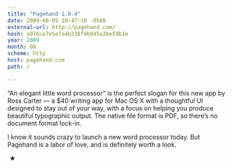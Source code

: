 ```yaml
---
title: "Pagehand 1.0.4"
date: 2009-08-05 10:47:10 -0500
external-url: http://pagehand.com/
hash: a976ce7e5e7a4b238f9b945a2be59b1e
year: 2009
month: 08
scheme: http
host: pagehand.com
path: /

---
```


“An elegant little word processor” is the perfect slogan for this new app by Ross Carter — a $40 writing app for Mac OS X with a thoughtful UI designed to stay out of your way, with a focus on helping you produce beautiful typographic output. The native file format is PDF, so there’s no document format lock-in.


I know it sounds crazy to launch a new word processor today. But Pagehand is a labor of love, and is definitely worth a look.



 ★ 

